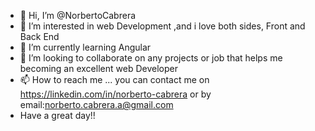 - 👋 Hi, I’m @NorbertoCabrera
- 👀 I’m interested in web Development ,and i love both sides, Front and Back End
- 🌱 I’m currently learning Angular
- 💞️ I’m looking to collaborate on any projects or job that helps me becoming an excellent web Developer
- 📫 How to reach me ... you can contact me on https://linkedin.com/in/norberto-cabrera or by email:norberto.cabrera.a@gmail.com
- Have a great day!!

<!---
NorbertoCabrera/NorbertoCabrera is a ✨ special ✨ repository because its `README.md` (this file) appears on your GitHub profile.
You can click the Preview link to take a look at your changes.
--->
